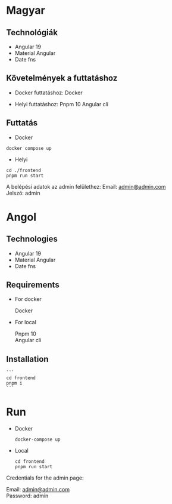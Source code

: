 # Magyar

## Technológiák

- Angular 19
- Material Angular
- Date fns

## Követelmények a futtatáshoz

- Docker futtatáshoz: Docker

- Helyi futtatáshoz:
  Pnpm 10
  Angular cli

## Futtatás

- Docker

```
docker compose up
```

- Helyi

```
cd ./frontend
pnpm run start
```

A belépési adatok az admin felülethez:
Email: admin@admin.com\
Jelszó: admin

# Angol

## Technologies

- Angular 19
- Material Angular
- Date fns

## Requirements

- For docker

  Docker

- For local

  Pnpm 10\
  Angular cli

## Installation

    ```
    cd frontend
    pnpm i
    ```

# Run

- Docker
  ```
  docker-compose up
  ```
- Local
  ```
  cd frontend
  pnpm run start
  ```

Credentials for the admin page:

Email: admin@admin.com\
Password: admin
